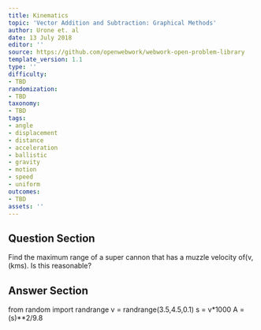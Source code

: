 ```yaml
---
title: Kinematics
topic: 'Vector Addition and Subtraction: Graphical Methods'
author: Urone et. al
date: 13 July 2018
editor: ''
source: https://github.com/openwebwork/webwork-open-problem-library
template_version: 1.1
type: ''
difficulty:
- TBD
randomization:
- TBD
taxonomy:
- TBD
tags:
- angle
- displacement
- distance
- acceleration
- ballistic
- gravity
- motion
- speed
- uniform
outcomes:
- TBD
assets: ''
---
```


## Question Section 

Find the maximum range of a super cannon that has a muzzle velocity of(v,(kms).
Is this reasonable?



## Answer Section

from random import randrange
v = randrange(3.5,4.5,0.1)
s = v*1000
A = (s)**2/9.8